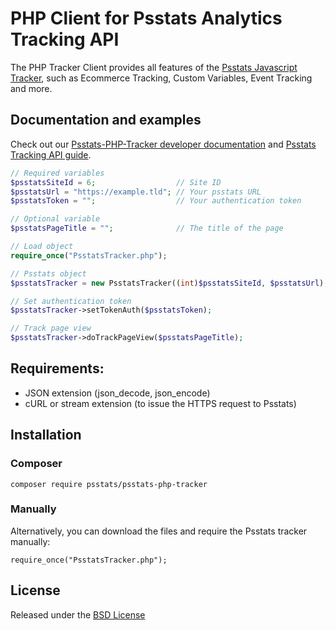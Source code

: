 # PHP Client for Psstats Analytics Tracking API

The PHP Tracker Client provides all features of the [Psstats Javascript Tracker](https://developer.psstats.org/api-reference/tracking-javascript), such as Ecommerce Tracking, Custom Variables, Event Tracking and more. 

## Documentation and examples 
Check out our [Psstats-PHP-Tracker developer documentation](https://developer.psstats.org/api-reference/PHP-Piwik-Tracker) and [Psstats Tracking API guide](https://psstats.org/docs/tracking-api/).


```php
// Required variables
$psstatsSiteId = 6;                  // Site ID
$psstatsUrl = "https://example.tld"; // Your psstats URL
$psstatsToken = "";                  // Your authentication token

// Optional variable
$psstatsPageTitle = "";              // The title of the page

// Load object
require_once("PsstatsTracker.php");

// Psstats object
$psstatsTracker = new PsstatsTracker((int)$psstatsSiteId, $psstatsUrl);

// Set authentication token
$psstatsTracker->setTokenAuth($psstatsToken);

// Track page view
$psstatsTracker->doTrackPageView($psstatsPageTitle);
```

## Requirements:
* JSON extension (json_decode, json_encode)
* cURL or stream extension (to issue the HTTPS request to Psstats)

## Installation

### Composer

```
composer require psstats/psstats-php-tracker
``` 

### Manually

Alternatively, you can download the files and require the Psstats tracker manually: 

```
require_once("PsstatsTracker.php");
```

## License

Released under the [BSD License](http://www.opensource.org/licenses/bsd-license.php)
